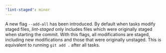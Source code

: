 ```yaml
---
'lint-staged': minor
---
```


A new flag `--add-all` has been introduced. By default when tasks modify staged files, _lint-staged_ only includes files which were originally staged when starting the commit. With this flags, all modifications are staged, including new modifications and those that were originally unstaged. This is equivalent to running `git add .` after all tasks.
